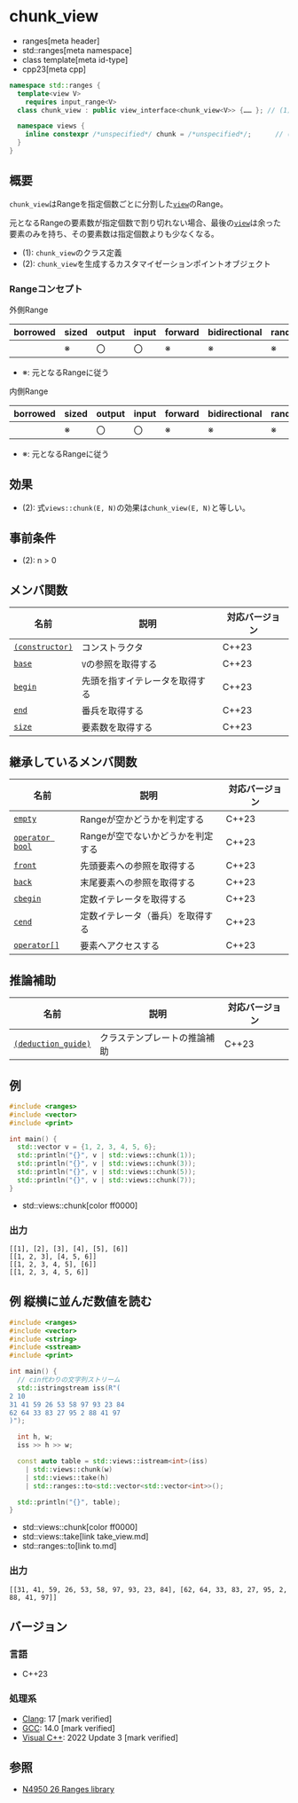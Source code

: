 # chunk_view
* ranges[meta header]
* std::ranges[meta namespace]
* class template[meta id-type]
* cpp23[meta cpp]

```cpp
namespace std::ranges {
  template<view V>
    requires input_range<V>
  class chunk_view : public view_interface<chunk_view<V>> {…… }; // (1)

  namespace views {
    inline constexpr /*unspecified*/ chunk = /*unspecified*/;      // (2)
  }
}
```

## 概要

`chunk_view`はRangeを指定個数ごとに分割した[`view`](view.md)のRange。

元となるRangeの要素数が指定個数で割り切れない場合、最後の[`view`](view.md)は余った要素のみを持ち、その要素数は指定個数よりも少なくなる。

- (1): `chunk_view`のクラス定義
- (2): `chunk_view`を生成するカスタマイゼーションポイントオブジェクト

### Rangeコンセプト

外側Range

| borrowed | sized | output | input | forward | bidirectional | random_access | contiguous | common | viewable | view |
|----------|-------|--------|-------|---------|---------------|---------------|------------|--------|----------|------|
|          | ※    | 〇     | 〇    | ※      | ※            | ※            |            | ※     | ○       | ○   |

- ※: 元となるRangeに従う

内側Range

| borrowed | sized | output | input | forward | bidirectional | random_access | contiguous | common | viewable | view |
|----------|-------|--------|-------|---------|---------------|---------------|------------|--------|----------|------|
|          | ※    | 〇     | 〇    | ※      | ※            | ※            | ※         | ※     | ○       | ○   |

- ※: 元となるRangeに従う

## 効果

- (2): 式`views::chunk(E, N)`の効果は`chunk_view(E, N)`と等しい。

## 事前条件

- (2): n > 0

## メンバ関数

| 名前                                                | 説明                             | 対応バージョン |
|-----------------------------------------------------|----------------------------------|----------------|
| [`(constructor)`](chunk_view/op_constructor.md)  | コンストラクタ                   | C++23          |
| [`base`](chunk_view/base.md)                     | `V`の参照を取得する              | C++23          |
| [`begin`](chunk_view/begin.md)                   | 先頭を指すイテレータを取得する   | C++23          |
| [`end`](chunk_view/end.md)                       | 番兵を取得する                   | C++23          |
| [`size`](chunk_view/size.md)                     | 要素数を取得する                 | C++23          |

## 継承しているメンバ関数

| 名前                                         | 説明                              | 対応バージョン |
|----------------------------------------------|-----------------------------------|----------------|
| [`empty`](view_interface/empty.md)           | Rangeが空かどうかを判定する       | C++23          |
| [`operator bool`](view_interface/op_bool.md) | Rangeが空でないかどうかを判定する | C++23          |
| [`front`](view_interface/front.md)           | 先頭要素への参照を取得する        | C++23          |
| [`back`](view_interface/back.md)             | 末尾要素への参照を取得する        | C++23          |
| [`cbegin`](view_interface/cbegin.md)         | 定数イテレータを取得する          | C++23          |
| [`cend`](view_interface/cend.md)             | 定数イテレータ（番兵）を取得する  | C++23          |
| [`operator[]`](view_interface/op_at.md)      | 要素へアクセスする                | C++23          |

## 推論補助

| 名前                                                  | 説明                         | 対応バージョン |
|-------------------------------------------------------|------------------------------|----------------|
| [`(deduction_guide)`](chunk_view/op_deduction_guide.md) | クラステンプレートの推論補助 | C++23          |

## 例
```cpp example
#include <ranges>
#include <vector>
#include <print>

int main() {
  std::vector v = {1, 2, 3, 4, 5, 6};
  std::println("{}", v | std::views::chunk(1));
  std::println("{}", v | std::views::chunk(3));
  std::println("{}", v | std::views::chunk(5));
  std::println("{}", v | std::views::chunk(7));
}
```
* std::views::chunk[color ff0000]

### 出力
```
[[1], [2], [3], [4], [5], [6]]
[[1, 2, 3], [4, 5, 6]]
[[1, 2, 3, 4, 5], [6]]
[[1, 2, 3, 4, 5, 6]]
```

## 例 縦横に並んだ数値を読む
```cpp example
#include <ranges>
#include <vector>
#include <string>
#include <sstream>
#include <print>

int main() {
  // cin代わりの文字列ストリーム
  std::istringstream iss(R"(
2 10
31 41 59 26 53 58 97 93 23 84
62 64 33 83 27 95 2 88 41 97
)");

  int h, w;
  iss >> h >> w;

  const auto table = std::views::istream<int>(iss)
    | std::views::chunk(w)
    | std::views::take(h) 
    | std::ranges::to<std::vector<std::vector<int>>();

  std::println("{}", table);
}
```
* std::views::chunk[color ff0000]
* std::views::take[link take_view.md]
* std::ranges::to[link to.md]

### 出力
```
[[31, 41, 59, 26, 53, 58, 97, 93, 23, 84], [62, 64, 33, 83, 27, 95, 2, 88, 41, 97]]
```


## バージョン
### 言語
- C++23

### 処理系
- [Clang](/implementation.md#clang): 17 [mark verified]
- [GCC](/implementation.md#gcc): 14.0 [mark verified]
- [Visual C++](/implementation.md#visual_cpp): 2022 Update 3 [mark verified]

## 参照
- [N4950 26 Ranges library](https://timsong-cpp.github.io/cppwp/n4950/ranges)
